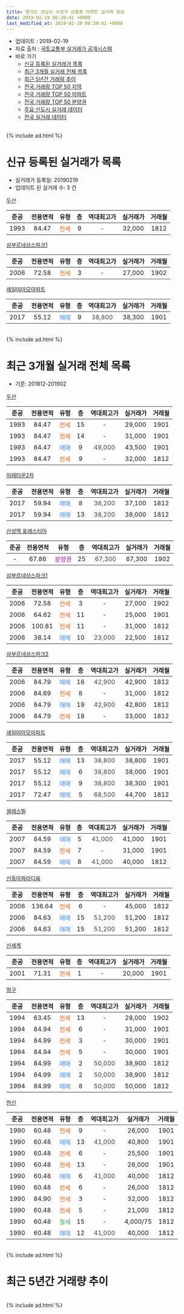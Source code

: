 ```yaml
---
title: 경기도 성남시 수정구 신흥동 아파트 실거래 정보
date: 2019-02-19 06:20:41 +0900
last_modified_at: 2019-02-19 06:20:41 +0900
---
```


* 업데이트 : 2019-02-19
* 자료 출처 : [국토교통부 실거래가 공개시스템](http://rt.molit.go.kr)
* 바로 가기
    * [신규 등록된 실거래가 목록](#신규-등록된-실거래가-목록)
    * [최근 3개월 실거래 전체 목록](#최근-3개월-실거래-전체-목록)
    * [최근 5년간 거래량 추이](#최근-5년간-거래량-추이)
    * [전국 거래량 TOP 50 지역](https://ayogom.github.io/apt-trade-info/최근-3개월-전국에서-가장-거래가-많이-발생한-지역)
    * [전국 거래량 TOP 50 아파트](https://ayogom.github.io/apt-trade-info/최근-3개월-전국에서-가장-거래가-많이-발생한-아파트)
    * [전국 거래량 TOP 50 분양권](https://ayogom.github.io/apt-trade-info/최근-3개월-전국에서-가장-거래가-많이-발생한-분양권)
    * [주요 신도시 실거래 데이터](https://ayogom.github.io/apt-trade-info/주요-신도시)
    * [전국 실거래 데이터](https://ayogom.github.io/apt-trade-info/전국)
<br>
{% include ad.html %}
<br>

# 신규 등록된 실거래가 목록
* 실거래가 등록일: 20190219
* 업데이트 된 실거래 수: 3 건


[두산](https://search.naver.com/search.naver?query=%EA%B2%BD%EA%B8%B0%EB%8F%84+%EC%84%B1%EB%82%A8%EC%8B%9C+%EC%88%98%EC%A0%95%EA%B5%AC+%EC%8B%A0%ED%9D%A5%EB%8F%99+%EB%91%90%EC%82%B0)

|준공|전용면적|유형|층|역대최고가|실거래가|거래월|
|:---:|:---:|:---:|:---:|:---:|:---:|:---:|
|1993|84.47|<span style="color:#ff5a00">전세</span>|9|<span style="color:#444444">-</span>|32,000|1812|

[삼부르네상스파크1](https://search.naver.com/search.naver?query=%EA%B2%BD%EA%B8%B0%EB%8F%84+%EC%84%B1%EB%82%A8%EC%8B%9C+%EC%88%98%EC%A0%95%EA%B5%AC+%EC%8B%A0%ED%9D%A5%EB%8F%99+%EC%82%BC%EB%B6%80%EB%A5%B4%EB%84%A4%EC%83%81%EC%8A%A4%ED%8C%8C%ED%81%AC1)

|준공|전용면적|유형|층|역대최고가|실거래가|거래월|
|:---:|:---:|:---:|:---:|:---:|:---:|:---:|
|2006|72.58|<span style="color:#ff5a00">전세</span>|3|<span style="color:#444444">-</span>|27,000|1902|

[세일띠아모아파트](https://search.naver.com/search.naver?query=%EA%B2%BD%EA%B8%B0%EB%8F%84+%EC%84%B1%EB%82%A8%EC%8B%9C+%EC%88%98%EC%A0%95%EA%B5%AC+%EC%8B%A0%ED%9D%A5%EB%8F%99+%EC%84%B8%EC%9D%BC%EB%9D%A0%EC%95%84%EB%AA%A8%EC%95%84%ED%8C%8C%ED%8A%B8)

|준공|전용면적|유형|층|역대최고가|실거래가|거래월|
|:---:|:---:|:---:|:---:|:---:|:---:|:---:|
|2017|55.12|<span style="color:#4285f3">매매</span>|9|<span style="color:#444444">38,800</span>|38,300|1901|


<br>
{% include ad.html %}
<br>

# 최근 3개월 실거래 전체 목록
* 기준: 201812-201902


[두산](https://search.naver.com/search.naver?query=%EA%B2%BD%EA%B8%B0%EB%8F%84+%EC%84%B1%EB%82%A8%EC%8B%9C+%EC%88%98%EC%A0%95%EA%B5%AC+%EC%8B%A0%ED%9D%A5%EB%8F%99+%EB%91%90%EC%82%B0)

|준공|전용면적|유형|층|역대최고가|실거래가|거래월|
|:---:|:---:|:---:|:---:|:---:|:---:|:---:|
|1993|84.47|<span style="color:#ff5a00">전세</span>|15|<span style="color:#444444">-</span>|29,000|1901|
|1993|84.47|<span style="color:#ff5a00">전세</span>|14|<span style="color:#444444">-</span>|31,000|1901|
|1993|84.47|<span style="color:#4285f3">매매</span>|9|<span style="color:#444444">48,000</span>|43,500|1901|
|1993|84.47|<span style="color:#ff5a00">전세</span>|9|<span style="color:#444444">-</span>|32,000|1812|

[미래타운2차](https://search.naver.com/search.naver?query=%EA%B2%BD%EA%B8%B0%EB%8F%84+%EC%84%B1%EB%82%A8%EC%8B%9C+%EC%88%98%EC%A0%95%EA%B5%AC+%EC%8B%A0%ED%9D%A5%EB%8F%99+%EB%AF%B8%EB%9E%98%ED%83%80%EC%9A%B42%EC%B0%A8)

|준공|전용면적|유형|층|역대최고가|실거래가|거래월|
|:---:|:---:|:---:|:---:|:---:|:---:|:---:|
|2017|59.94|<span style="color:#4285f3">매매</span>|8|<span style="color:#444444">38,200</span>|37,100|1812|
|2017|59.94|<span style="color:#4285f3">매매</span>|13|<span style="color:#444444">38,200</span>|38,000|1812|

[산성역 포레스티아](https://search.naver.com/search.naver?query=%EA%B2%BD%EA%B8%B0%EB%8F%84+%EC%84%B1%EB%82%A8%EC%8B%9C+%EC%88%98%EC%A0%95%EA%B5%AC+%EC%8B%A0%ED%9D%A5%EB%8F%99+%EC%82%B0%EC%84%B1%EC%97%AD+%ED%8F%AC%EB%A0%88%EC%8A%A4%ED%8B%B0%EC%95%84)

|준공|전용면적|유형|층|역대최고가|실거래가|거래월|
|:---:|:---:|:---:|:---:|:---:|:---:|:---:|
|-|67.86|<span style="color:#9C11A5">분양권</span>|25|<span style="color:#444444">67,300</span>|67,300|1902|

[삼부르네상스파크1](https://search.naver.com/search.naver?query=%EA%B2%BD%EA%B8%B0%EB%8F%84+%EC%84%B1%EB%82%A8%EC%8B%9C+%EC%88%98%EC%A0%95%EA%B5%AC+%EC%8B%A0%ED%9D%A5%EB%8F%99+%EC%82%BC%EB%B6%80%EB%A5%B4%EB%84%A4%EC%83%81%EC%8A%A4%ED%8C%8C%ED%81%AC1)

|준공|전용면적|유형|층|역대최고가|실거래가|거래월|
|:---:|:---:|:---:|:---:|:---:|:---:|:---:|
|2006|72.58|<span style="color:#ff5a00">전세</span>|3|<span style="color:#444444">-</span>|27,000|1902|
|2006|64.62|<span style="color:#ff5a00">전세</span>|11|<span style="color:#444444">-</span>|25,000|1901|
|2006|100.81|<span style="color:#ff5a00">전세</span>|11|<span style="color:#444444">-</span>|31,000|1812|
|2006|38.14|<span style="color:#4285f3">매매</span>|10|<span style="color:#444444">23,000</span>|22,500|1812|

[삼부르네상스파크2](https://search.naver.com/search.naver?query=%EA%B2%BD%EA%B8%B0%EB%8F%84+%EC%84%B1%EB%82%A8%EC%8B%9C+%EC%88%98%EC%A0%95%EA%B5%AC+%EC%8B%A0%ED%9D%A5%EB%8F%99+%EC%82%BC%EB%B6%80%EB%A5%B4%EB%84%A4%EC%83%81%EC%8A%A4%ED%8C%8C%ED%81%AC2)

|준공|전용면적|유형|층|역대최고가|실거래가|거래월|
|:---:|:---:|:---:|:---:|:---:|:---:|:---:|
|2006|84.79|<span style="color:#4285f3">매매</span>|16|<span style="color:#444444">42,900</span>|42,900|1812|
|2006|84.69|<span style="color:#ff5a00">전세</span>|8|<span style="color:#444444">-</span>|31,000|1812|
|2006|84.79|<span style="color:#4285f3">매매</span>|19|<span style="color:#444444">42,900</span>|42,800|1812|
|2006|84.79|<span style="color:#ff5a00">전세</span>|18|<span style="color:#444444">-</span>|33,000|1812|

[세일띠아모아파트](https://search.naver.com/search.naver?query=%EA%B2%BD%EA%B8%B0%EB%8F%84+%EC%84%B1%EB%82%A8%EC%8B%9C+%EC%88%98%EC%A0%95%EA%B5%AC+%EC%8B%A0%ED%9D%A5%EB%8F%99+%EC%84%B8%EC%9D%BC%EB%9D%A0%EC%95%84%EB%AA%A8%EC%95%84%ED%8C%8C%ED%8A%B8)

|준공|전용면적|유형|층|역대최고가|실거래가|거래월|
|:---:|:---:|:---:|:---:|:---:|:---:|:---:|
|2017|55.12|<span style="color:#4285f3">매매</span>|13|<span style="color:#444444">38,800</span>|38,800|1901|
|2017|55.12|<span style="color:#4285f3">매매</span>|6|<span style="color:#444444">38,800</span>|38,000|1901|
|2017|55.12|<span style="color:#4285f3">매매</span>|9|<span style="color:#444444">38,800</span>|38,300|1901|
|2017|72.47|<span style="color:#4285f3">매매</span>|5|<span style="color:#444444">68,500</span>|44,700|1812|

[셀레스빌](https://search.naver.com/search.naver?query=%EA%B2%BD%EA%B8%B0%EB%8F%84+%EC%84%B1%EB%82%A8%EC%8B%9C+%EC%88%98%EC%A0%95%EA%B5%AC+%EC%8B%A0%ED%9D%A5%EB%8F%99+%EC%85%80%EB%A0%88%EC%8A%A4%EB%B9%8C)

|준공|전용면적|유형|층|역대최고가|실거래가|거래월|
|:---:|:---:|:---:|:---:|:---:|:---:|:---:|
|2007|84.59|<span style="color:#4285f3">매매</span>|5|<span style="color:#444444">41,000</span>|41,000|1901|
|2007|84.59|<span style="color:#ff5a00">전세</span>|7|<span style="color:#444444">-</span>|31,000|1901|
|2007|84.59|<span style="color:#4285f3">매매</span>|8|<span style="color:#444444">41,000</span>|40,000|1812|

[신동아파라디움](https://search.naver.com/search.naver?query=%EA%B2%BD%EA%B8%B0%EB%8F%84+%EC%84%B1%EB%82%A8%EC%8B%9C+%EC%88%98%EC%A0%95%EA%B5%AC+%EC%8B%A0%ED%9D%A5%EB%8F%99+%EC%8B%A0%EB%8F%99%EC%95%84%ED%8C%8C%EB%9D%BC%EB%94%94%EC%9B%80)

|준공|전용면적|유형|층|역대최고가|실거래가|거래월|
|:---:|:---:|:---:|:---:|:---:|:---:|:---:|
|2006|136.64|<span style="color:#ff5a00">전세</span>|6|<span style="color:#444444">-</span>|45,000|1812|
|2006|84.63|<span style="color:#4285f3">매매</span>|15|<span style="color:#444444">51,200</span>|51,200|1812|
|2006|84.63|<span style="color:#4285f3">매매</span>|15|<span style="color:#444444">51,200</span>|51,200|1812|

[신세계](https://search.naver.com/search.naver?query=%EA%B2%BD%EA%B8%B0%EB%8F%84+%EC%84%B1%EB%82%A8%EC%8B%9C+%EC%88%98%EC%A0%95%EA%B5%AC+%EC%8B%A0%ED%9D%A5%EB%8F%99+%EC%8B%A0%EC%84%B8%EA%B3%84)

|준공|전용면적|유형|층|역대최고가|실거래가|거래월|
|:---:|:---:|:---:|:---:|:---:|:---:|:---:|
|2001|71.31|<span style="color:#ff5a00">전세</span>|1|<span style="color:#444444">-</span>|20,000|1901|

[청구](https://search.naver.com/search.naver?query=%EA%B2%BD%EA%B8%B0%EB%8F%84+%EC%84%B1%EB%82%A8%EC%8B%9C+%EC%88%98%EC%A0%95%EA%B5%AC+%EC%8B%A0%ED%9D%A5%EB%8F%99+%EC%B2%AD%EA%B5%AC)

|준공|전용면적|유형|층|역대최고가|실거래가|거래월|
|:---:|:---:|:---:|:---:|:---:|:---:|:---:|
|1994|63.45|<span style="color:#ff5a00">전세</span>|13|<span style="color:#444444">-</span>|28,000|1902|
|1994|84.94|<span style="color:#ff5a00">전세</span>|6|<span style="color:#444444">-</span>|31,000|1901|
|1994|84.99|<span style="color:#ff5a00">전세</span>|3|<span style="color:#444444">-</span>|30,000|1901|
|1994|84.94|<span style="color:#ff5a00">전세</span>|5|<span style="color:#444444">-</span>|30,000|1901|
|1994|84.99|<span style="color:#4285f3">매매</span>|2|<span style="color:#444444">50,000</span>|38,900|1812|
|1994|84.99|<span style="color:#4285f3">매매</span>|2|<span style="color:#444444">50,000</span>|38,900|1812|
|1994|84.99|<span style="color:#4285f3">매매</span>|8|<span style="color:#444444">50,000</span>|50,000|1812|

[한신](https://search.naver.com/search.naver?query=%EA%B2%BD%EA%B8%B0%EB%8F%84+%EC%84%B1%EB%82%A8%EC%8B%9C+%EC%88%98%EC%A0%95%EA%B5%AC+%EC%8B%A0%ED%9D%A5%EB%8F%99+%ED%95%9C%EC%8B%A0)

|준공|전용면적|유형|층|역대최고가|실거래가|거래월|
|:---:|:---:|:---:|:---:|:---:|:---:|:---:|
|1990|60.48|<span style="color:#ff5a00">전세</span>|9|<span style="color:#444444">-</span>|26,000|1901|
|1990|60.48|<span style="color:#4285f3">매매</span>|13|<span style="color:#444444">41,000</span>|40,800|1901|
|1990|60.48|<span style="color:#ff5a00">전세</span>|6|<span style="color:#444444">-</span>|25,500|1901|
|1990|60.48|<span style="color:#ff5a00">전세</span>|13|<span style="color:#444444">-</span>|26,000|1901|
|1990|60.48|<span style="color:#4285f3">매매</span>|6|<span style="color:#444444">41,000</span>|40,000|1812|
|1990|60.48|<span style="color:#ff5a00">전세</span>|6|<span style="color:#444444">-</span>|26,000|1812|
|1990|84.90|<span style="color:#ff5a00">전세</span>|3|<span style="color:#444444">-</span>|32,000|1812|
|1990|60.48|<span style="color:#ff5a00">전세</span>|5|<span style="color:#444444">-</span>|21,000|1812|
|1990|60.48|<span style="color:#34a853">월세</span>|15|<span style="color:#444444">-</span>|4,000/75|1812|
|1990|60.48|<span style="color:#4285f3">매매</span>|12|<span style="color:#444444">41,000</span>|40,000|1812|


<br>
{% include ad.html %}
<br>

# 최근 5년간 거래량 추이


<div style="width:100%;">
    <canvas id="deal_progress" height="200"></canvas>
</div>

<script>
new Chart(document.getElementById("deal_progress"), {
    type: 'line',
    data: {
        labels: ['201402','201403','201404','201405','201406','201407','201408','201409','201410','201411','201412','201501','201502','201503','201504','201505','201506','201507','201508','201509','201510','201511','201512','201601','201602','201603','201604','201605','201606','201607','201608','201609','201610','201611','201612','201701','201702','201703','201704','201705','201706','201707','201708','201709','201710','201711','201712','201801','201802','201803','201804','201805','201806','201807','201808','201809','201810','201811','201812','201901','201902'],
        datasets: [{
            label: '매매',
            pointRadius: 1,
            data: [31, 38, 28, 20, 25, 21, 26, 39, 43, 22, 25, 38, 49, 73, 66, 42, 32, 34, 27, 35, 47, 29, 16, 13, 17, 36, 59, 63, 93, 80, 80, 83, 49, 28, 10, 10, 27, 32, 36, 32, 26, 31, 31, 38, 19, 18, 19, 48, 46, 49, 23, 14, 23, 25, 34, 30, 21, 5, 14, 6, 1],
            borderColor: "rgba(255, 201, 14, 1)",
            backgroundColor: "rgba(255, 201, 14, 0.5)",
            fill: false,
            lineTension: 0
        },{
            label: '전월세',
            pointRadius: 1,
            data: [54, 62, 51, 49, 39, 38, 44, 49, 57, 53, 39, 49, 59, 58, 57, 46, 50, 43, 39, 41, 53, 41, 49, 52, 38, 43, 22, 28, 34, 24, 30, 22, 25, 14, 8, 14, 17, 16, 19, 10, 10, 10, 7, 17, 9, 13, 11, 31, 17, 30, 17, 14, 14, 18, 14, 17, 10, 6, 9, 11, 2],
            borderColor: "rgba(0, 141, 185, 1)",
            backgroundColor: "rgba(0, 141, 185, 0.5)",
            fill: false,
            lineTension: 0
        }
        ]
    },
    options: {
        responsive: true,
        title: {
            display: false
        },
        tooltips: {
            mode: 'index',
            intersect: false
        },
        hover: {
            mode: 'nearest',
            intersect: true
        },
        scales: {
            xAxes: [{
                display: true,
                scaleLabel: {
                    display: true,
                    labelString: '년/월'
                }
            }],
            yAxes: [{
                display: true,
                ticks: {
                    suggestedMin: 0,
                },
                scaleLabel: {
                    display: true,
                    labelString: '실거래 수'
                }
            }]
        }
    }
});

</script>


<br>
{% include ad.html %}
<br>

